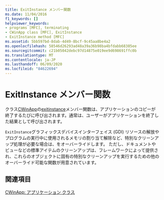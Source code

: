 ```yaml
---
title: ExitInstance メンバー関数
ms.date: 11/04/2016
f1_keywords: []
helpviewer_keywords:
- programs [MFC], terminating
- CWinApp class [MFC], ExitInstance
- ExitInstance method [MFC]
ms.assetid: 5bb597bd-8dab-4d49-8bcf-9c45aa8be4a2
ms.openlocfilehash: 58546d26293ad48a39a36b98ba4bfdabb68385ee
ms.sourcegitcommit: c21b05042debc97d14875e019ee9d698691ffc0b
ms.translationtype: MT
ms.contentlocale: ja-JP
ms.lasthandoff: 06/09/2020
ms.locfileid: "84622694"
---
```

# <a name="exitinstance-member-function"></a>ExitInstance メンバー関数

クラス[CWinApp](reference/cwinapp-class.md)の[exitinstance](reference/cwinapp-class.md#exitinstance)メンバー関数は、アプリケーションのコピーが終了するたびに呼び出されます。通常は、ユーザーがアプリケーションを終了した結果として呼び出されます。

`ExitInstance`グラフィックスデバイスインターフェイス (GDI) リソースの解放やプログラムの実行中に使用されるメモリの割り当て解除など、特別なクリーンアップ処理が必要な場合は、をオーバーライドします。 ただし、ドキュメントやビューなどの標準アイテムのクリーンアップは、フレームワークによって提供され、これらのオブジェクトに固有の特別なクリーンアップを実行するための他のオーバーライド可能な関数が用意されています。

## <a name="see-also"></a>関連項目

[CWinApp: アプリケーション クラス](cwinapp-the-application-class.md)
